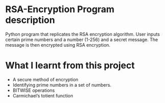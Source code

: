 # RSA-Encryption Program description
Python program that replicates the RSA encryption algorithm. User inputs certain prime numbers and a number (1-256) and a secret message. The message is then encrypted using RSA encryption.

# What I learnt from this project
- A secure method of encryption
- Identifying prime numbers in a set of numbers.
- BITWISE operations
- Carmichael’s totient function
